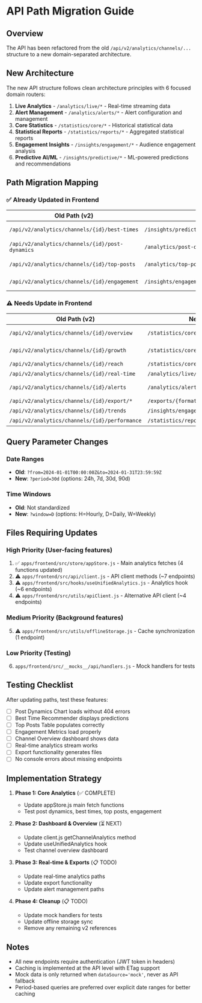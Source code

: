 # API Path Migration Guide

## Overview
The API has been refactored from the old `/api/v2/analytics/channels/...` structure to a new domain-separated architecture.

## New Architecture

The new API structure follows clean architecture principles with 6 focused domain routers:

1. **Live Analytics** - `/analytics/live/*` - Real-time streaming data
2. **Alert Management** - `/analytics/alerts/*` - Alert configuration and management
3. **Core Statistics** - `/statistics/core/*` - Historical statistical data
4. **Statistical Reports** - `/statistics/reports/*` - Aggregated statistical reports
5. **Engagement Insights** - `/insights/engagement/*` - Audience engagement analysis
6. **Predictive AI/ML** - `/insights/predictive/*` - ML-powered predictions and recommendations

## Path Migration Mapping

### ✅ Already Updated in Frontend

| Old Path (v2) | New Path | Status | Router |
|--------------|----------|--------|--------|
| `/api/v2/analytics/channels/{id}/best-times` | `/insights/predictive/best-times/{id}` | ✅ Updated | insights_predictive_router.py |
| `/api/v2/analytics/channels/{id}/post-dynamics` | `/analytics/post-dynamics/{id}` | ✅ Updated | analytics_post_dynamics_router.py |
| `/api/v2/analytics/channels/{id}/top-posts` | `/analytics/top-posts/{id}` | ✅ Updated | analytics_post_dynamics_router.py |
| `/api/v2/analytics/channels/{id}/engagement` | `/insights/engagement/channels/{id}/engagement` | ✅ Updated | insights_engagement_router.py |

### ⚠️ Needs Update in Frontend

| Old Path (v2) | New Path | Component | Router |
|--------------|----------|-----------|--------|
| `/api/v2/analytics/channels/{id}/overview` | `/statistics/core/overview/{id}` | client.js, hooks | statistics_core_router.py |
| `/api/v2/analytics/channels/{id}/growth` | `/statistics/core/growth/{id}` | client.js, hooks | statistics_core_router.py |
| `/api/v2/analytics/channels/{id}/reach` | `/statistics/core/reach/{id}` | client.js | statistics_core_router.py |
| `/api/v2/analytics/channels/{id}/real-time` | `/analytics/live/stream/{id}` | client.js | analytics_live_router.py |
| `/api/v2/analytics/channels/{id}/alerts` | `/analytics/alerts/channel/{id}` | client.js, hooks | analytics_alerts_router.py |
| `/api/v2/analytics/channels/{id}/export/*` | `/exports/{format}/*/{id}` | client.js | exports_router.py |
| `/api/v2/analytics/channels/{id}/trends` | `/insights/engagement/trending/{id}` | hooks | insights_engagement_router.py |
| `/api/v2/analytics/channels/{id}/performance` | `/statistics/reports/performance/{id}` | hooks | statistics_reports_router.py |

## Query Parameter Changes

### Date Ranges
- **Old**: `?from=2024-01-01T00:00:00Z&to=2024-01-31T23:59:59Z`
- **New**: `?period=30d` (options: 24h, 7d, 30d, 90d)

### Time Windows
- **Old**: Not standardized
- **New**: `?window=D` (options: H=Hourly, D=Daily, W=Weekly)

## Files Requiring Updates

### High Priority (User-facing features)
1. ✅ `apps/frontend/src/store/appStore.js` - Main analytics fetches (4 functions updated)
2. ⚠️ `apps/frontend/src/api/client.js` - API client methods (~7 endpoints)
3. ⚠️ `apps/frontend/src/hooks/useUnifiedAnalytics.js` - Analytics hook (~6 endpoints)
4. ⚠️ `apps/frontend/src/utils/apiClient.js` - Alternative API client (~4 endpoints)

### Medium Priority (Background features)
5. ⚠️ `apps/frontend/src/utils/offlineStorage.js` - Cache synchronization (1 endpoint)

### Low Priority (Testing)
6. `apps/frontend/src/__mocks__/api/handlers.js` - Mock handlers for tests

## Testing Checklist

After updating paths, test these features:

- [ ] Post Dynamics Chart loads without 404 errors
- [ ] Best Time Recommender displays predictions
- [ ] Top Posts Table populates correctly
- [ ] Engagement Metrics load properly
- [ ] Channel Overview dashboard shows data
- [ ] Real-time analytics stream works
- [ ] Export functionality generates files
- [ ] No console errors about missing endpoints

## Implementation Strategy

1. **Phase 1: Core Analytics** (✅ COMPLETE)
   - Update appStore.js main fetch functions
   - Test post dynamics, best times, top posts, engagement

2. **Phase 2: Dashboard & Overview** (⏳ NEXT)
   - Update client.js getChannelAnalytics method
   - Update useUnifiedAnalytics hook
   - Test channel overview dashboard

3. **Phase 3: Real-time & Exports** (📋 TODO)
   - Update real-time analytics paths
   - Update export functionality
   - Update alert management paths

4. **Phase 4: Cleanup** (📋 TODO)
   - Update mock handlers for tests
   - Update offline storage sync
   - Remove any remaining v2 references

## Notes

- All new endpoints require authentication (JWT token in headers)
- Caching is implemented at the API level with ETag support
- Mock data is only returned when `dataSource='mock'`, never as API fallback
- Period-based queries are preferred over explicit date ranges for better caching
